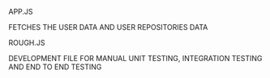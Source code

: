 APP.JS 

FETCHES THE USER DATA AND USER REPOSITORIES DATA



ROUGH.JS

DEVELOPMENT FILE FOR MANUAL UNIT TESTING, INTEGRATION TESTING AND END TO END TESTING